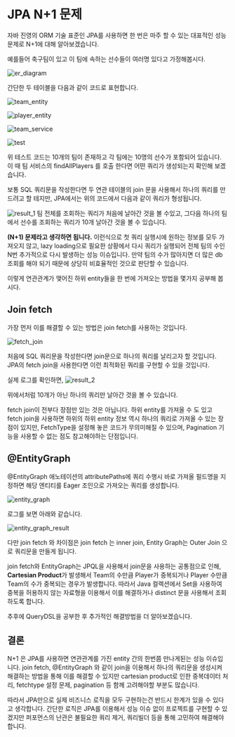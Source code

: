 # JPA N+1 문제

자바 진영의 ORM 기술 표준인 JPA를 사용하면 한 번은 마주 할 수 있는 대표적인 성능 문제로 N+1에 대해 알아보겠습니다.

예를들어 축구팀이 있고 이 팀에 속하는 선수들이 여러명 있다고 가정해봅시다.

![er_diagram](./images/er_diagram.png)

간단한 두 테이블을 다음과 같이 코드로 표현합니다.

![team_entity](./images/team_entity.png)

![player_entity](./images/player_entity.png)

![team_service](./images/team_service.png)

![test](./images/test.png)

위 테스트 코드는 10개의 팀이 존재하고 각 팀에는 10명의 선수가 포함되어 있습니다. 이 때 팀 서비스의 findAllPlayers 를 호출 한다면 어떤 쿼리가 생성되는지 확인해 보겠습니다.

보통 SQL 쿼리문을 작성한다면 두 연관 테이블의 join 문을 사용해서 하나의 쿼리를 만드려고 할 테지만, JPA에서는 위의 코드에서 다음과 같이 쿼리가 형성됩니다.

![result_1](./images/result_1.png)
팀 전체를 조회하는 쿼리가 처음에 날아간 것을 볼 수있고, 그다음 하나의 팀에서 선수를 조회하는 쿼리가 10개 날아간 것을 볼 수 있습니다.

**(N+1) 문제라고 생각하면 됩니다.**
이런식으로 첫 쿼리 실행시에 원하는 정보를 모두 가져오지 않고, lazy loading으로 필요한 상황에서 다시 쿼리가 실행되어 전체 팀의 수인 N번 추가적으로 다시 발생하는 성능 이슈입니다.
만약 팀의 수가 많아지면 더 많은 db 조회를 해야 되기 때문에 상당히 비효율적인 것으로 판단할 수 있습니다.

이렇게 연관관계가 맺어진 하위 entity들을 한 번에 가져오는 방법을 몇가지 공부해 봅시다.

## Join fetch

가장 먼저 이를 해결할 수 있는 방법은 join fetch를 사용하는 것입니다.

![fetch_join](./images/fetch_join.png)

처음에 SQL 쿼리문을 작성한다면 join문으로 하나의 쿼리를 날리고자 할 것입니다. JPA의 fetch join을 사용한다면 이런 최적화된 쿼리를 구현할 수 있을 것입니다. 

실제 로그를 확인하면,
![result_2](./images/result_2.png)

위에서처럼 10개가 아닌 하나의 쿼리만 날아간 것을 볼 수 있습니다.

fetch join이 전부다 장점만 있는 것은 아닙니다.
하위 entity를 가져올 수 도 있고 fetch join을 사용하면 하위의 하위 entity 정보 역시 하나의 쿼리로 가져올 수 있는 장점이 있지만, FetchType을 설정해 놓은 코드가 무의미해질 수 있으며, Pagination 기능을 사용할 수 없는 점도 참고해야하는 단점입니다.

## @EntityGraph
@EntityGraph 애노테이션의 attributePaths에 쿼리 수행시 바로 가져올 필드명을 지정하면 해당 엔티티를 Eager 조인으로 가져오는 쿼리를 생성합니다.

![entity_graph](./images/entity_graph.png)

로그를 보면 아래와 같습니다.

![entity_graph_result](./images/entity_graph_result.png)

다만 join fetch 와 차이점은 join fetch 는 inner join, Entity Graph는 Outer Join 으로 쿼리문을 만들게 됩니다.

join fetch와 EntityGraph는 JPQL을 사용해서 join문을 사용하는 공통점으로 인해, **Cartesian Product**가 발생해서 Team의 수만큼 Player가 중복되거나 Player 수만큼 Team의 수가 중복되는 경우가 발생합니다.
따라서 Java 컬렉션에서 Set을 사용하여 중복을 허용하지 않는 자료형을 이용해서 이를 해결하거나 distinct 문을 사용해서 조회하도록 합니다.


추후에 QueryDSL을 공부한 후 추가적인 해결방법을 더 알아보겠습니다.

## 결론
N+1 은 JPA를 사용하면 연관관계를 가진 entity 간의 한번쯤 만나게된는 성능 이슈입니다. join fetch, @EntityGraph 와 같이 join을 이용해서 하나의 쿼리문을 생성시켜 해결하는 방법을 통해 이를 해결할 수 있지만 cartesian product로 인한 중복데이터 처리, fetchtype 설정 문제, pagination 등 함께 고려해야할 부분도 많습니다.

따라서 JPA만으로 실제 비즈니스 로직을 모두 구현하는건 반드시 한계가 있을 수 있다고 생각합니다. 간단한 로직은 JPA를 이용해서 성능 이슈 없이 프로젝트를 구현할 수 있겠지만 퍼포먼스의 난관은 불필요한 쿼리 제거, 쿼리빌더 등을 통해 고민하여 해결해야 합니다.

